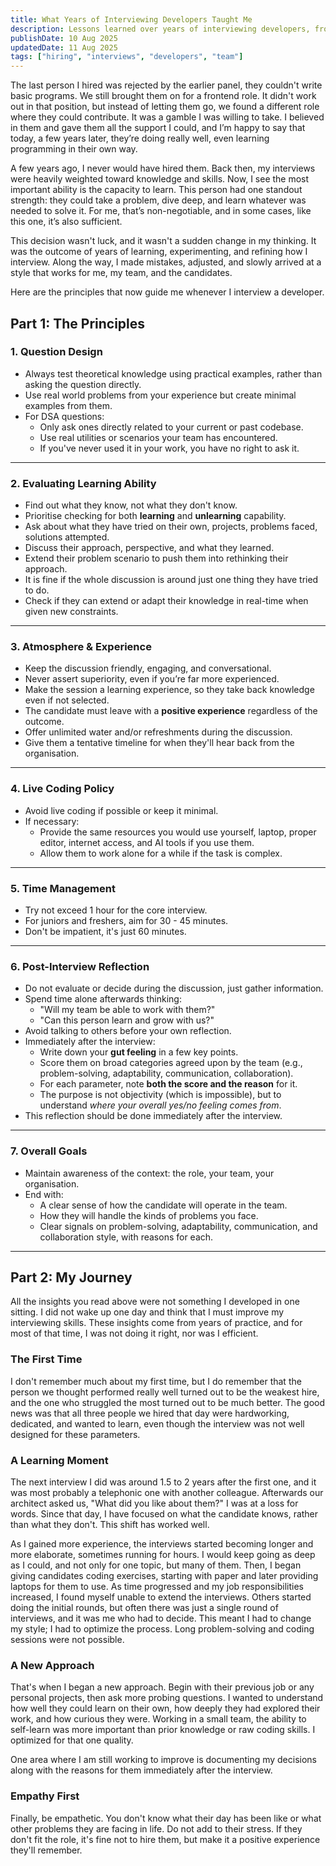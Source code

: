 ```yaml
---
title: What Years of Interviewing Developers Taught Me
description: Lessons learned over years of interviewing developers, from early mistakes to a refined, empathetic, and practical approach that focuses on learning ability, real-world problem solving, and team fit.
publishDate: 10 Aug 2025
updatedDate: 11 Aug 2025
tags: ["hiring", "interviews", "developers", "team"]
---
```


The last person I hired was rejected by the earlier panel, they couldn't write basic programs. We still brought them on for a frontend role. It didn't work out in that position, but instead of letting them go, we found a different role where they could contribute. It was a gamble I was willing to take. I believed in them and gave them all the support I could, and I’m happy to say that today, a few years later, they’re doing really well, even learning programming in their own way.

A few years ago, I never would have hired them. Back then, my interviews were heavily weighted toward knowledge and skills. Now, I see the most important ability is the capacity to learn. This person had one standout strength: they could take a problem, dive deep, and learn whatever was needed to solve it. For me, that’s non-negotiable, and in some cases, like this one, it’s also sufficient.

This decision wasn't luck, and it wasn't a sudden change in my thinking. It was the outcome of years of learning, experimenting, and refining how I interview. Along the way, I made mistakes, adjusted, and slowly arrived at a style that works for me, my team, and the candidates.

Here are the principles that now guide me whenever I interview a developer.

## Part 1: The Principles

### **1. Question Design**

- Always test theoretical knowledge using practical examples, rather than asking the question directly.
- Use real world problems from your experience but create minimal examples from them.
- For DSA questions:
  - Only ask ones directly related to your current or past codebase.
  - Use real utilities or scenarios your team has encountered.
  - If you've never used it in your work, you have no right to ask it.

---

### **2. Evaluating Learning Ability**

- Find out what they know, not what they don't know.
- Prioritise checking for both **learning** and **unlearning** capability.
- Ask about what they have tried on their own, projects, problems faced, solutions attempted.
- Discuss their approach, perspective, and what they learned.
- Extend their problem scenario to push them into rethinking their approach.
- It is fine if the whole discussion is around just one thing they have tried to do.
- Check if they can extend or adapt their knowledge in real-time when given new constraints.

---

### **3. Atmosphere & Experience**

- Keep the discussion friendly, engaging, and conversational.
- Never assert superiority, even if you’re far more experienced.
- Make the session a learning experience, so they take back knowledge even if not selected.
- The candidate must leave with a **positive experience** regardless of the outcome.
- Offer unlimited water and/or refreshments during the discussion.
- Give them a tentative timeline for when they'll hear back from the organisation.

---

### **4. Live Coding Policy**

- Avoid live coding if possible or keep it minimal.
- If necessary:
  - Provide the same resources you would use yourself, laptop, proper editor, internet access, and AI tools if you use them.
  - Allow them to work alone for a while if the task is complex.

---

### **5. Time Management**

- Try not exceed 1 hour for the core interview.
- For juniors and freshers, aim for 30 - 45 minutes.
- Don't be impatient, it's just 60 minutes.

---

### **6. Post-Interview Reflection**

- Do not evaluate or decide during the discussion, just gather information.
- Spend time alone afterwards thinking:
  - "Will my team be able to work with them?"
  - "Can this person learn and grow with us?"
- Avoid talking to others before your own reflection.
- Immediately after the interview:
  - Write down your **gut feeling** in a few key points.
  - Score them on broad categories agreed upon by the team (e.g., problem-solving, adaptability, communication, collaboration).
  - For each parameter, note **both the score and the reason** for it.
  - The purpose is not objectivity (which is impossible), but to understand _where your overall yes/no feeling comes from_.
- This reflection should be done immediately after the interview.

---

### **7. Overall Goals**

- Maintain awareness of the context: the role, your team, your organisation.
- End with:
  - A clear sense of how the candidate will operate in the team.
  - How they will handle the kinds of problems you face.
  - Clear signals on problem-solving, adaptability, communication, and collaboration style, with reasons for each.

---

## Part 2: My Journey

All the insights you read above were not something I developed in one sitting. I did not wake up one day and think that I must improve my interviewing skills. These insights come from years of practice, and for most of that time, I was not doing it right, nor was I efficient.

### The First Time

I don't remember much about my first time, but I do remember that the person we thought performed really well turned out to be the weakest hire, and the one who struggled the most turned out to be much better. The good news was that all three people we hired that day were hardworking, dedicated, and wanted to learn, even though the interview was not well designed for these parameters.

### A Learning Moment

The next interview I did was around 1.5 to 2 years after the first one, and it was most probably a telephonic one with another colleague. Afterwards our architect asked us, "What did you like about them?" I was at a loss for words. Since that day, I have focused on what the candidate knows, rather than what they don't. This shift has worked well.

As I gained more experience, the interviews started becoming longer and more elaborate, sometimes running for hours. I would keep going as deep as I could, and not only for one topic, but many of them. Then, I began giving candidates coding exercises, starting with paper and later providing laptops for them to use. As time progressed and my job responsibilities increased, I found myself unable to extend the interviews. Others started doing the initial rounds, but often there was just a single round of interviews, and it was me who had to decide. This meant I had to change my style; I had to optimize the process. Long problem-solving and coding sessions were not possible.

### A New Approach

That's when I began a new approach. Begin with their previous job or any personal projects, then ask more probing questions. I wanted to understand how well they could learn on their own, how deeply they had explored their work, and how curious they were. Working in a small team, the ability to self-learn was more important than prior knowledge or raw coding skills. I optimized for that one quality.

One area where I am still working to improve is documenting my decisions along with the reasons for them immediately after the interview.

### Empathy First

Finally, be empathetic. You don't know what their day has been like or what other problems they are facing in life. Do not add to their stress. If they don't fit the role, it's fine not to hire them, but make it a positive experience they'll remember.
